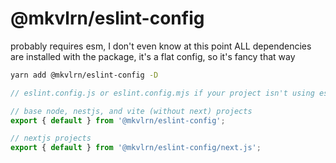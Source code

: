 # @mkvlrn/eslint-config

probably requires esm, I don't even know at this point
ALL dependencies are installed with the package, it's a flat config, so it's fancy that way

```bash
yarn add @mkvlrn/eslint-config -D
```

```js
// eslint.config.js or eslint.config.mjs if your project isn't using esm by default

// base node, nestjs, and vite (without next) projects
export { default } from '@mkvlrn/eslint-config';

// nextjs projects
export { default } from '@mkvlrn/eslint-config/next.js';
```
